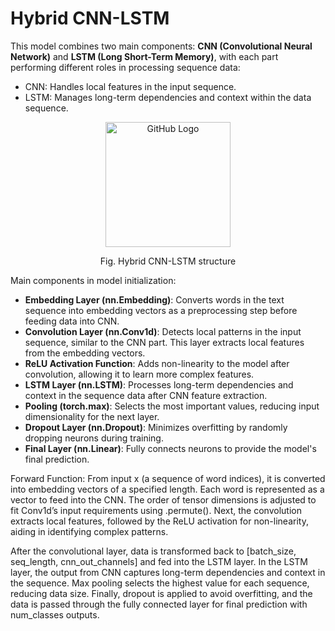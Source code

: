 # Hybrid CNN-LSTM

This model combines two main components: **CNN (Convolutional Neural Network)** and **LSTM (Long Short-Term Memory)**, with each part performing different roles in processing sequence data:

- CNN: Handles local features in the input sequence.
- LSTM: Manages long-term dependencies and context within the data sequence.


<p align="center">
  <img src="https://github.githubassets.com/images/modules/logos_page/GitHub-Mark.png" alt="GitHub Logo" width="200"/>
</p>
<p align="center">Fig. Hybrid CNN-LSTM structure</p>

Main components in model initialization:

- **Embedding Layer (nn.Embedding)**: Converts words in the text sequence into embedding vectors as a preprocessing step before feeding data into CNN.
- **Convolution Layer (nn.Conv1d)**: Detects local patterns in the input sequence, similar to the CNN part. This layer extracts local features from the embedding vectors.
- **ReLU Activation Function**: Adds non-linearity to the model after convolution, allowing it to learn more complex features.
- **LSTM Layer (nn.LSTM)**: Processes long-term dependencies and context in the sequence data after CNN feature extraction.
- **Pooling (torch.max)**: Selects the most important values, reducing input dimensionality for the next layer.
- **Dropout Layer (nn.Dropout)**: Minimizes overfitting by randomly dropping neurons during training.
- **Final Layer (nn.Linear)**: Fully connects neurons to provide the model's final prediction.

Forward Function: From input x (a sequence of word indices), it is converted into embedding vectors of a specified length. Each word is represented as a vector to feed into the CNN. The order of tensor dimensions is adjusted to fit Conv1d’s input requirements using .permute(). Next, the convolution extracts local features, followed by the ReLU activation for non-linearity, aiding in identifying complex patterns.

After the convolutional layer, data is transformed back to [batch_size, seq_length, cnn_out_channels] and fed into the LSTM layer. In the LSTM layer, the output from CNN captures long-term dependencies and context in the sequence. Max pooling selects the highest value for each sequence, reducing data size. Finally, dropout is applied to avoid overfitting, and the data is passed through the fully connected layer for final prediction with num_classes outputs.
